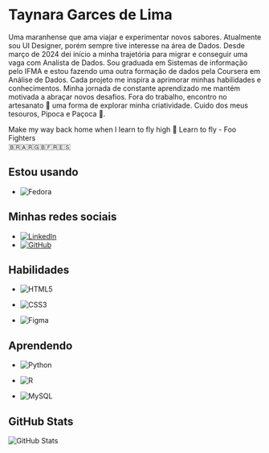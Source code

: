 # Taynara Garces de Lima

Uma maranhense que ama viajar e experimentar novos sabores. Atualmente sou UI Designer, porém sempre tive interesse na área de Dados. Desde março de 2024 dei início a minha trajetória para migrar e conseguir uma vaga com Analista de Dados.
Sou graduada em Sistemas de informação pelo IFMA e estou fazendo uma outra formação de dados pela Coursera em Análise de Dados.
Cada projeto me inspira a aprimorar minhas habilidades e conhecimentos. Minha jornada de constante aprendizado me mantém motivada a abraçar novos desafios.
Fora do trabalho, encontro no artesanato 🧶 uma forma de explorar minha criatividade. Cuido dos meus tesouros, Pipoca e Paçoca 🐩.

Make my way back home when I learn to fly high 🎼 Learn to fly - Foo Fighters <br>
🇧🇷🇦🇷🇬🇧🇫🇷🇪🇸

## Estou usando 
- ![Fedora](https://img.shields.io/badge/Fedora-000?style=for-the-badge&logo=fedora&logoColor=white)

## Minhas redes sociais
- [![LinkedIn](https://img.shields.io/badge/LinkedIn-000?style=for-the-badge&logo=linkedin&logoColor=0E76A8)](https://www.linkedin.com/in/taynaralimah6/)
- [![GitHub](https://img.shields.io/badge/github-000?style=for-the-badge&logo=github&logoColor=0E76A8)](https://github.com/taynaragarces)


## Habilidades

- ![HTML5](https://img.shields.io/badge/HTML5-000?style=for-the-badge&logo=html5)

- ![CSS3](https://img.shields.io/badge/CSS3-000?style=for-the-badge&logo=css3&logoColor=264CE4)

- ![Figma](https://img.shields.io/badge/Figma-000?style=for-the-badge&logo=figma&logoColor=figma)

## Aprendendo
- ![Python](https://img.shields.io/badge/Python-000?style=for-the-badge&logo=python)

- ![R](https://img.shields.io/badge/R-000?style=for-the-badge&logo=r&logoColor=white)

- ![MySQL](https://img.shields.io/badge/MySQL-00000F?style=for-the-badge&logo=mysql&logoColor=white)

## GitHub Stats

![GitHub Stats](https://github-readme-stats.vercel.app/api?username=taynaragarces&theme=transparent&bg_color=000&border_color=30A3DC&show_icons=true&icon_color=30A3DC&title_color=E94D5F&text_color=FFF&hide=stars)
